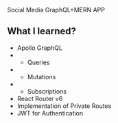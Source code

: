 Social Media GraphQL+MERN APP

## What I learned?

- Apollo GraphQL
- - Queries
- - Mutations
- - Subscriptions
- React Router v6
- Implementation of Private Routes
- JWT for Authentication
